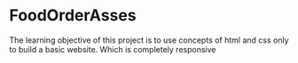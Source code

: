 # FoodOrderAsses
The learning objective of this project is to use concepts of html and css only to build a basic website. Which is completely responsive
